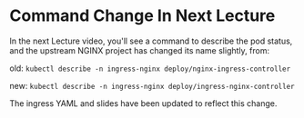 # Command Change In Next Lecture
In the next Lecture video, you'll see a command to describe the pod status,
 and the upstream NGINX project has changed its name slightly, from:

old: `kubectl describe -n ingress-nginx deploy/nginx-ingress-controller`

new: `kubectl describe -n ingress-nginx deploy/ingress-nginx-controller`

The ingress YAML and slides have been updated to reflect this change.